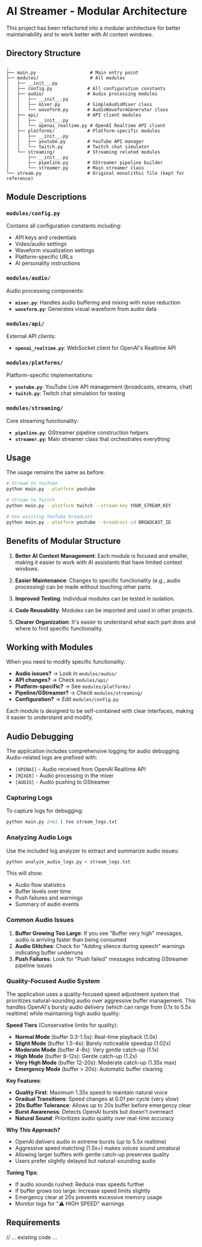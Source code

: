 # AI Streamer - Modular Architecture

This project has been refactored into a modular architecture for better maintainability and to work better with AI context windows.

## Directory Structure

```
.
├── main.py                    # Main entry point
├── modules/                   # All modules
│   ├── __init__.py
│   ├── config.py             # All configuration constants
│   ├── audio/                # Audio processing modules
│   │   ├── __init__.py
│   │   ├── mixer.py          # SimpleAudioMixer class
│   │   └── waveform.py       # AudioWaveformGenerator class
│   ├── api/                  # API client modules
│   │   ├── __init__.py
│   │   └── openai_realtime.py # OpenAI Realtime API client
│   ├── platforms/            # Platform-specific modules
│   │   ├── __init__.py
│   │   ├── youtube.py        # YouTube API manager
│   │   └── twitch.py         # Twitch chat simulator
│   └── streaming/            # Streaming related modules
│       ├── __init__.py
│       ├── pipeline.py       # GStreamer pipeline builder
│       └── streamer.py       # Main streamer class
└── stream.py                 # Original monolithic file (kept for reference)
```

## Module Descriptions

### `modules/config.py`
Contains all configuration constants including:
- API keys and credentials
- Video/audio settings
- Waveform visualization settings
- Platform-specific URLs
- AI personality instructions

### `modules/audio/`
Audio processing components:
- **`mixer.py`**: Handles audio buffering and mixing with noise reduction
- **`waveform.py`**: Generates visual waveform from audio data

### `modules/api/`
External API clients:
- **`openai_realtime.py`**: WebSocket client for OpenAI's Realtime API

### `modules/platforms/`
Platform-specific implementations:
- **`youtube.py`**: YouTube Live API management (broadcasts, streams, chat)
- **`twitch.py`**: Twitch chat simulation for testing

### `modules/streaming/`
Core streaming functionality:
- **`pipeline.py`**: GStreamer pipeline construction helpers
- **`streamer.py`**: Main streamer class that orchestrates everything

## Usage

The usage remains the same as before:

```bash
# Stream to YouTube
python main.py --platform youtube

# Stream to Twitch
python main.py --platform twitch --stream-key YOUR_STREAM_KEY

# Use existing YouTube broadcast
python main.py --platform youtube --broadcast-id BROADCAST_ID
```

## Benefits of Modular Structure

1. **Better AI Context Management**: Each module is focused and smaller, making it easier to work with AI assistants that have limited context windows.

2. **Easier Maintenance**: Changes to specific functionality (e.g., audio processing) can be made without touching other parts.

3. **Improved Testing**: Individual modules can be tested in isolation.

4. **Code Reusability**: Modules can be imported and used in other projects.

5. **Clearer Organization**: It's easier to understand what each part does and where to find specific functionality.

## Working with Modules

When you need to modify specific functionality:

- **Audio issues?** → Look in `modules/audio/`
- **API changes?** → Check `modules/api/`
- **Platform-specific?** → See `modules/platforms/`
- **Pipeline/GStreamer?** → Check `modules/streaming/`
- **Configuration?** → Edit `modules/config.py`

Each module is designed to be self-contained with clear interfaces, making it easier to understand and modify.

## Audio Debugging

The application includes comprehensive logging for audio debugging. Audio-related logs are prefixed with:
- `[OPENAI]` - Audio received from OpenAI Realtime API
- `[MIXER]` - Audio processing in the mixer
- `[AUDIO]` - Audio pushing to GStreamer

### Capturing Logs

To capture logs for debugging:
```bash
python main.py 2>&1 | tee stream_logs.txt
```

### Analyzing Audio Logs

Use the included log analyzer to extract and summarize audio issues:
```bash
python analyze_audio_logs.py < stream_logs.txt
```

This will show:
- Audio flow statistics
- Buffer levels over time
- Push failures and warnings
- Summary of audio events

### Common Audio Issues

1. **Buffer Growing Too Large**: If you see "Buffer very high" messages, audio is arriving faster than being consumed
2. **Audio Glitches**: Check for "Adding silence during speech" warnings indicating buffer underruns
3. **Push Failures**: Look for "Push failed" messages indicating GStreamer pipeline issues

### Quality-Focused Audio System

The application uses a quality-focused speed adjustment system that prioritizes natural-sounding audio over aggressive buffer management. This handles OpenAI's bursty audio delivery (which can range from 0.1x to 5.5x realtime) while maintaining high audio quality:

**Speed Tiers** (Conservative limits for quality):
- **Normal Mode** (buffer 0.3-1.5s): Real-time playback (1.0x)
- **Slight Mode** (buffer 1.5-4s): Barely noticeable speedup (1.02x) 
- **Moderate Mode** (buffer 4-8s): Very gentle catch-up (1.1x)
- **High Mode** (buffer 8-12s): Gentle catch-up (1.2x)
- **Very High Mode** (buffer 12-20s): Moderate catch-up (1.35x max)
- **Emergency Mode** (buffer > 20s): Automatic buffer clearing

**Key Features**:
- **Quality First**: Maximum 1.35x speed to maintain natural voice
- **Gradual Transitions**: Speed changes at 0.01 per cycle (very slow)
- **20s Buffer Tolerance**: Allows up to 20s buffer before emergency clear
- **Burst Awareness**: Detects OpenAI bursts but doesn't overreact
- **Natural Sound**: Prioritizes audio quality over real-time accuracy

**Why This Approach?**
- OpenAI delivers audio in extreme bursts (up to 5.5x realtime)
- Aggressive speed matching (1.5x+) makes voices sound unnatural
- Allowing larger buffers with gentle catch-up preserves quality
- Users prefer slightly delayed but natural-sounding audio

**Tuning Tips**:
- If audio sounds rushed: Reduce max speeds further
- If buffer grows too large: Increase speed limits slightly
- Emergency clear at 20s prevents excessive memory usage
- Monitor logs for "⚠️ HIGH SPEED" warnings

## Requirements

// ... existing code ... 